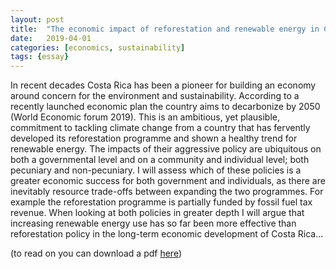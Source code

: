 ```yaml
---
layout: post
title:  "The economic impact of reforestation and renewable energy in Costa Rica (essay)"
date:   2019-04-01
categories: [economics, sustainability]
tags: {essay}
---
```



In recent decades Costa Rica has been a pioneer for building an economy around concern for the environment and sustainability. According to a recently launched economic plan the country aims to decarbonize by 2050 (World Economic forum 2019). This is an ambitious, yet plausible, commitment to tackling climate change from a country that has fervently developed its reforestation programme and shown a healthy trend for renewable energy. The impacts of their aggressive policy are ubiquitous on both a governmental level and on a community and individual level; both pecuniary and non-pecuniary. I will assess which of these policies is a greater economic success for both government and individuals, as there are inevitably resource trade-offs between expanding the two programmes. For example the reforestation programme is partially funded by fossil fuel tax revenue. When looking at both policies in greater depth I will argue that increasing renewable energy use has so far been more effective than reforestation policy in the long-term economic development of Costa Rica...

(to read on you can download a pdf <a href="/Costa-Rica.pdf">here</a>)